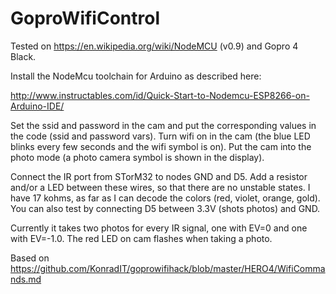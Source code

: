 # GoproWifiControl

Tested on https://en.wikipedia.org/wiki/NodeMCU (v0.9) and Gopro 4 Black.

Install the NodeMcu toolchain for Arduino as described here:

http://www.instructables.com/id/Quick-Start-to-Nodemcu-ESP8266-on-Arduino-IDE/

Set the ssid and password in the cam and put the corresponding values in the code (ssid and password vars). Turn wifi on in the cam (the blue LED blinks every few seconds and the wifi symbol is on). Put the cam into the photo mode (a photo camera symbol is shown in the display).

Connect the IR port from STorM32 to nodes GND and D5. Add a resistor and/or a LED between these wires, so that there are no unstable states. I have 17 kohms, as far as I can decode the colors (red, violet, orange, gold). You can also test by connecting D5 between 3.3V (shots photos) and GND.

Currently it takes two photos for every IR signal, one with EV=0 and one with EV=-1.0. The red LED on cam flashes when taking a photo.

Based on https://github.com/KonradIT/goprowifihack/blob/master/HERO4/WifiCommands.md

